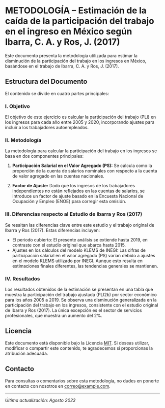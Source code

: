 # METODOLOGÍA – Estimación de la caída de la participación del trabajo en el ingreso en México según Ibarra, C. A. y Ros, J. (2017)

Este documento presenta la metodología utilizada para estimar la disminución de la participación del trabajo en los ingresos en México, basándose en el trabajo de Ibarra, C. A. y Ros, J. (2017).

## Estructura del Documento

El contenido se divide en cuatro partes principales:

### I. Objetivo

El objetivo de este ejercicio es calcular la participación del trabajo (PLI) en los ingresos para cada año entre 2005 y 2020, incorporando ajustes para incluir a los trabajadores autoempleados.

### II. Metodología

La metodología para calcular la participación del trabajo en los ingresos se basa en dos componentes principales:

1. **Participación Salarial en el Valor Agregado (PS):** Se calcula como la proporción de la cuenta de salarios nominales con respecto a la cuenta de valor agregado en las cuentas nacionales.

2. **Factor de Ajuste:** Dado que los ingresos de los trabajadores independientes no están reflejados en las cuentas de salarios, se introduce un factor de ajuste basado en la Encuesta Nacional de Ocupación y Empleo (ENOE) para corregir esta omisión.

### III. Diferencias respecto al Estudio de Ibarra y Ros (2017)

Se resaltan las diferencias clave entre este estudio y el trabajo original de Ibarra y Ros (2017). Estas diferencias incluyen:

- El periodo cubierto: El presente análisis se extiende hasta 2019, en contraste con el estudio original que abarca hasta 2015.
- Ajustes en los cálculos del modelo KLEMS de INEGI: Las cifras de participación salarial en el valor agregado (PS) varían debido a ajustes en el modelo KLEMS utilizado por INEGI. Aunque esto resulta en estimaciones finales diferentes, las tendencias generales se mantienen.

### IV. Resultados

Los resultados obtenidos de la estimación se presentan en una tabla que muestra la participación del trabajo ajustada (PLI2b) por sector económico para los años 2005 a 2019. Se observa una disminución generalizada en la participación del trabajo en los ingresos, consistente con el estudio original de Ibarra y Ros (2017). La única excepción es el sector de servicios profesionales, que muestra un aumento del 2%.

## Licencia

Este documento está disponible bajo la Licencia [MIT](LICENSE). Si deseas utilizar, modificar o compartir este contenido, te agradecemos si proporcionas la atribución adecuada.

## Contacto

Para consultas o comentarios sobre esta metodología, no dudes en ponerte en contacto con nosotros en [correo@example.com](mailto:correo@example.com).

---
*Última actualización: Agosto 2023*

